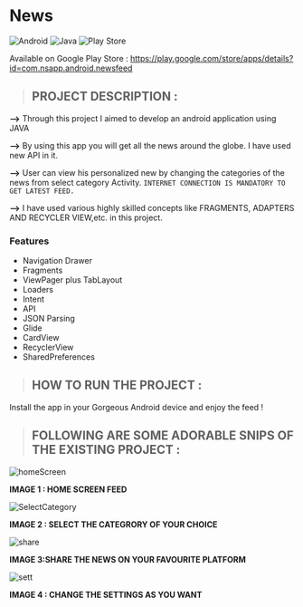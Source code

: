 # News  
![Android](https://img.shields.io/badge/Android-3DDC84?style=for-the-badge&logo=android&logoColor=white) ![Java](https://img.shields.io/badge/java-%23ED8B00.svg?style=for-the-badge&logo=openjdk&logoColor=white) ![Play Store](https://img.shields.io/badge/Google_Play-414141?style=for-the-badge&logo=google-play&logoColor=white)

  Available on Google Play Store : https://play.google.com/store/apps/details?id=com.nsapp.android.newsfeed
>## PROJECT DESCRIPTION :

  **-->**  Through this project I aimed to develop an android application using JAVA 
  
  **-->**  By using this app you will get all the news around the globe. I have used new API in it.
  
  **-->**  User can view his personalized new by changing the categories of the news from select category Activity. 
  `INTERNET CONNECTION IS MANDATORY TO GET LATEST FEED.`

  **-->**   I have used various highly skilled concepts like FRAGMENTS, ADAPTERS AND RECYCLER VIEW,etc. in this project. 


### Features

* Navigation Drawer
* Fragments
* ViewPager plus TabLayout
* Loaders
* Intent
* API
* JSON Parsing
* Glide
* CardView
* RecyclerView
* SharedPreferences



>## HOW TO RUN THE  PROJECT :

   Install the app in your Gorgeous Android device and enjoy the feed !
    
  
  
    
>## FOLLOWING ARE SOME ADORABLE SNIPS OF THE EXISTING PROJECT  :



![homeScreen](https://user-images.githubusercontent.com/68388179/125944001-71f4b73c-8317-47d9-a770-d994df9a9d12.png)



**IMAGE 1 : HOME SCREEN FEED** 



![SelectCategory](https://user-images.githubusercontent.com/68388179/125944044-3c7acf83-eba7-42c1-a0c3-6e24a53a8e19.png)


**IMAGE 2 : SELECT THE CATEGRORY OF YOUR CHOICE**


![share](https://user-images.githubusercontent.com/68388179/125944222-98ba17bd-81d1-456e-b783-61854f000e31.png)


**IMAGE 3:SHARE THE NEWS ON YOUR FAVOURITE PLATFORM** 


![sett](https://user-images.githubusercontent.com/68388179/125944398-2ca4be1d-481c-4131-aef1-0e86210d1c80.png)

**IMAGE 4 : CHANGE THE SETTINGS AS YOU WANT** 


